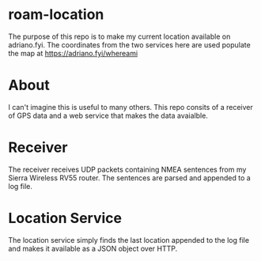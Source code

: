 # roam-location
The purpose of this repo is to make my current location available on adriano.fyi. The coordinates from the two services here are used populate the map at https://adriano.fyi/whereami


# About 

I can't imagine this is useful to many others. This repo consits of a receiver of GPS data and a web service that makes the data avaialble. 

# Receiver 
The receiver receives UDP packets containing NMEA sentences from my Sierra Wireless RV55 router. The sentences are parsed and appended to a log file.

# Location Service

The location service simply finds the last location appended to the log file and makes it available as a JSON object over HTTP.
